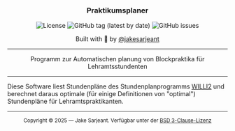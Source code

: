 <div align="center">
  <h3>Praktikumsplaner</h3>
  <p>
    <img alt="License" src="https://img.shields.io/badge/license-BSD_3--Clause-red?style=for-the-badge&v=2">
    <img alt="GitHub tag (latest by date)" src="https://img.shields.io/github/v/tag/jakesarjeant/praktikumsplaner?color=orange&label=%F0%9F%9A%80%20version&style=for-the-badge&v=2">
    <img alt="GitHub issues" src="https://img.shields.io/github/issues/jakesarjeant/praktikumsplaner?color=green&style=for-the-badge&label=%F0%9F%9A%A8%20issues&v=2">
  </p>
  <p>Built with 🫠 by <a href="https://github.com/jakesarjeant">@jakesarjeant</a></p>
</div>

---

<p align="center">
  Programm zur Automatischen planung von Blockpraktika für Lehramtsstundenten
</p>

---

Diese Software liest Stundenpläne des Stundenplanprogramms [WILLI2](https://willi.wgg-neumarkt.de/) und berechnet daraus optimale (für einige Definitionen von "optimal") Stundenpläne für Lehramtspraktikanten.

---

<p align="center">
  <sup>Copyright © 2025 — Jake Sarjeant. Verfügbar unter der <a href="https://github.com/jakesarjeant/praktikumsplaner/blob/master/LICENSE">BSD 3-Clause-Lizenz</a></sup>
</p>
